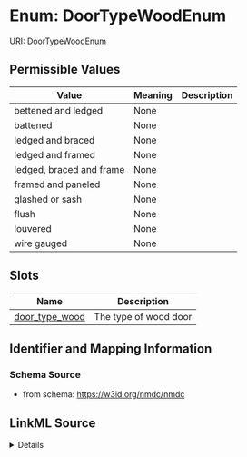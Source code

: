 # Enum: DoorTypeWoodEnum



URI: [DoorTypeWoodEnum](DoorTypeWoodEnum.md)

## Permissible Values

| Value | Meaning | Description |
| --- | --- | --- |
| bettened and ledged | None |  |
| battened | None |  |
| ledged and braced | None |  |
| ledged and framed | None |  |
| ledged, braced and frame | None |  |
| framed and paneled | None |  |
| glashed or sash | None |  |
| flush | None |  |
| louvered | None |  |
| wire gauged | None |  |




## Slots

| Name | Description |
| ---  | --- |
| [door_type_wood](door_type_wood.md) | The type of wood door |






## Identifier and Mapping Information







### Schema Source


* from schema: https://w3id.org/nmdc/nmdc




## LinkML Source

<details>
```yaml
name: door_type_wood_enum
from_schema: https://w3id.org/nmdc/nmdc
rank: 1000
permissible_values:
  bettened and ledged:
    text: bettened and ledged
  battened:
    text: battened
  ledged and braced:
    text: ledged and braced
  ledged and framed:
    text: ledged and framed
  ledged, braced and frame:
    text: ledged, braced and frame
  framed and paneled:
    text: framed and paneled
  glashed or sash:
    text: glashed or sash
  flush:
    text: flush
  louvered:
    text: louvered
  wire gauged:
    text: wire gauged

```
</details>
